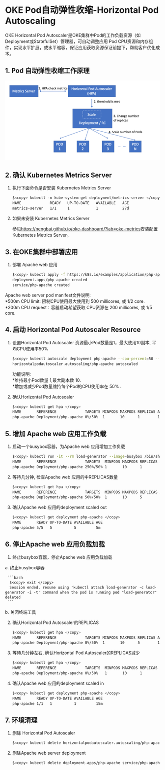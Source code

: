 # OKE Pod自动弹性收缩-Horizontal Pod Autoscaling
    
OKE Horizontal Pod Autoscaler是OKE集群中Pod的工作负载资源（如Deployment或StatefulSet）管理器，可自动调整应用 Pod CPU资源和内存组件，实现水平扩展，或水平缩容，保证应用获取资源保证前提下，帮助客户优化成本。
## 1. Pod 自动弹性收缩工作原理

![Horizontal Pod Autoscaling](./img/hpa.png "Horizontal Pod Autoscaling")
## 2. 确认 Kubernetes Metrics Server

1. 执行下面命令是否安装 Kubernetes Metrics Server

    ```bash
    $<copy> kubectl -n kube-system get deployment/metrics-server </copy>
    NAME             READY   UP-TO-DATE   AVAILABLE   AGE
    metrics-server   1/1     1            1           27d
    ```
2. 如果未安装 Kubernetes Metrics Server

   参见<https://nengbai.github.io/oke-dashboard/?lab=oke-metrics>安装配置 Kubernetes Metrics Server。

## 3. 在OKE集群中部署应用

1. 部署 Apache web 应用

    ```bash
    $<copy> kubectl apply -f https://k8s.io/examples/application/php-apache.yaml </copy>
    deployment.apps/php-apache created
    service/php-apache created
    ```
Apache web server pod manifest文件说明:</br>
    *500m CPU limit: 限制CPU使用最大使用到 500 millicores, 或 1/2 core.</br>
    *200m CPU request：容器启动希望获取 CPU资源在 200 millicores, 或 1/5 core.

## 4. 启动 Horizontal Pod Autoscaler Resource

1. 设置Horizontal Pod Autoscaler 资源最小Pod数量是1，最大使用10副本, 平均CPU使用率50%

    ```bash
    $<copy> kubectl autoscale deployment php-apache --cpu-percent=50 --min=1 --max=10 </copy>
    horizontalpodautoscaler.autoscaling/php-apache autoscaled
    ```

    功能说明:</br>
    *维持最小Pod数量 1,最大副本数 10.</br>
    *增加或减少Pod数量维持每个Pod的CPU使用率在 50% .

2. 确认Horizontal Pod Autoscaler

    ```bash
    $<copy> kubectl get hpa </copy>
    NAME       REFERENCE             TARGETS MINPODS MAXPODS REPLICAS AGE
    php-apache Deployment/php-apache 0%/50%  1       10      1        10s
    ```

## 5. 增加 Apache web 应用工作负载

1. 启动一个busybox容器，为Apache web 应用增加工作负载

    ```bash
    $<copy> kubectl run -it --rm load-generator --image=busybox /bin/sh --generator=run-pod/v1 </copy>
    NAME       REFERENCE             TARGETS  MINPODS MAXPODS REPLICAS AGE
    php-apache Deployment/php-apache 250%/50% 1       10      1        1m
    ```

2. 等待几分钟, 检查Apache web 应用的中REPLICAS数量

    ```bash
   $<copy> kubectl get hpa </copy>
   NAME       REFERENCE             TARGETS  MINPODS MAXPODS REPLICAS AGE
   php-apache Deployment/php-apache 50%/50%  1       10      5        5m
   ```

3. 确认Apache web 应用的deployment scaled out

    ```bash
    $<copy> kubectl get deployment php-apache </copy>
    NAME       READY UP-TO-DATE AVAILABLE AGE
    php-apache 5/5   5          5         5m
    ```

## 6. 停止Apache web 应用负载加载

1. 终止busybox容器，停止Apache web 应用负载加载

  a. 终止busybox容器

     ```bash
      $<copy> exit </copy>
      Session ended, resume using 'kubectl attach load-generator -c load-generator -i -t' command when the pod is running pod "load-generator" deleted
     ```

  b. 关闭终端工具

2. 确认Horizontal Pod Autoscaler的REPLICAS

    ```bash
    $<copy> kubectl get hpa </copy>
    NAME       REFERENCE             TARGETS MINPODS MAXPODS REPLICAS AGE
    php-apache Deployment/php-apache 0%/50%  1       10      5        10m
    ```

3. 等待几分钟左右, 确认Horizontal Pod Autoscaler的REPLICAS减少

    ```bash
    $<copy> kubectl get hpa </copy>
    NAME       REFERENCE             TARGETS  MINPODS MAXPODS REPLICAS AGE
    php-apache Deployment/php-apache 0%/50%   1       10      1        15m 
    ```

4. 确认Apache web 应用的deployment scaled in
  
    ```bash
    $<copy> kubectl get deployment php-apache </copy>
    NAME       READY UP-TO-DATE AVAILABLE AGE
    php-apache 1/1   1          1         15m
    ```

## 7. 环境清理

1. 删除 Horizontal Pod Autoscaler

    ```bash
    $<copy> kubectl delete horizontalpodautoscaler.autoscaling/php-apache  </copy>
    ```

2. 删除Apache web server deployment

    ```bash
    $<copy> kubectl delete deployment.apps/php-apache service/php-apache  </copy>
    ```
